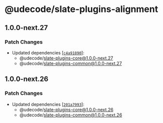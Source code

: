 # @udecode/slate-plugins-alignment

## 1.0.0-next.27

### Patch Changes

- Updated dependencies [[`c4a91890`](https://github.com/udecode/slate-plugins/commit/c4a91890cbf288c17fdddec1222cdecd5155d4bc)]:
  - @udecode/slate-plugins-core@1.0.0-next.27
  - @udecode/slate-plugins-common@1.0.0-next.27

## 1.0.0-next.26

### Patch Changes

- Updated dependencies [[`201a7993`](https://github.com/udecode/slate-plugins/commit/201a799342ff88405e120182d8554e70b726beea)]:
  - @udecode/slate-plugins-core@1.0.0-next.26
  - @udecode/slate-plugins-common@1.0.0-next.26

